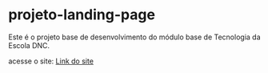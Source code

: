 # projeto-landing-page
Este é o projeto base de desenvolvimento do módulo base de Tecnologia da Escola DNC.

acesse o site: <a href="https://teste-dnc-landing-page-herick.netlify.app/">Link do site</a>
